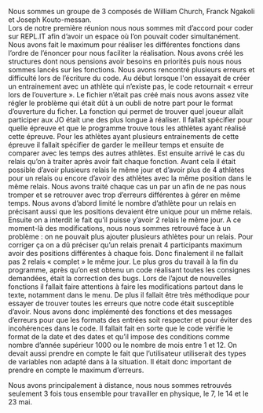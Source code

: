 Nous sommes un groupe de 3 composés de William Church, Franck Ngakoli et Joseph Kouto-messan.  
Lors de notre première réunion nous nous sommes mit d’accord pour coder sur REPL.IT afin d’avoir un espace où l’on pouvait coder simultanément. 
Nous avons fait le maximum pour réaliser les différentes fonctions dans l’ordre de l’énoncer pour nous faciliter la réalisation. 
Nous avons créé les structures dont nous pensions avoir besoins en priorités puis nous nous sommes lancés sur les fonctions.
Nous avons rencontré plusieurs erreurs et difficulté lors de l’écriture du code.
Au début lorsque l'on essayait de créer un entrainement avec un athlète qui n’existe pas, le code retournait « erreur lors de l’ouverture ». 
Le fichier n’était pas créé mais nous avons assez vite régler le problème qui était dût à un oubli de notre part pour le format d’ouverture du ficher.
La fonction qui permet de trouver quel joueur allait participer aux JO était une des plus longue à réaliser. 
Il fallait spécifier pour quelle épreuve et que le programme trouve tous les athlètes ayant réalisé cette épreuve. 
Pour les athlètes ayant plusieurs entrainements de cette épreuve il fallait spécifier de garder le meilleur temps et ensuite de comparer avec les temps des autres athlètes.
Est ensuite arrivé le cas du relais qu’on à traiter après avoir fait chaque fonction. 
Avant cela il était possible d’avoir plusieurs relais le même jour et d’avoir plus de 4 athlètes pour un relais ou encore d’avoir des athlètes avec la même position dans le même relais. 
Nous avons traité chaque cas un par un afin de ne pas nous tromper et se retrouver avec trop d’erreurs différentes à gérer en même temps. 
Nous avons d’abord limité le nombre d’athlète pour un relais en précisant aussi que les positions devaient être unique pour un même relais. 
Ensuite on a interdit le fait qu’il puisse y’avoir 2 relais le même jour. 
A ce moment-là des modifications, nous nous sommes retrouvé face à un problème : on ne pouvait plus ajouter plusieurs athlètes pour un relais. 
Pour corriger ça on a dû préciser qu’un relais prenait 4 participants maximum avoir des positions différentes à chaque fois. 
Donc finalement il ne fallait pas 2 relais « complet » le même jour.
Le plus gros du travail à la fin du programme, après qu’on est obtenu un code réalisant toutes les consignes demandées, était la correction des bugs. 
Lors de l’ajout de nouvelles fonctions il fallait faire attentions à faire les modifications partout dans le texte, notamment dans le menu. 
De plus il fallait être très méthodique pour essayer de trouver toutes les erreurs que notre code était susceptible d’avoir. 
Nous avons donc implémenté des fonctions et des messages d’erreurs pour que les formats des entrées soit respecter et pour éviter des incohérences dans le code. 
Il fallait fait en sorte que le code vérifie le format de la date et des dates et qu’il impose des conditions comme nombre d’année supérieur 1000 ou le nombre de mois entre 1 et 12. 
On devait aussi prendre en compte le fait que l’utilisateur utiliserait des types de variables non adapté dans à la situation. 
Il était donc important de prendre en compte le maximum d’erreurs.


Nous avons principalement à distance, nous nous sommes retrouvés seulement 3 fois tous ensemble pour travailler en physique, le 7, le 14 et le 23 mai.
